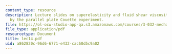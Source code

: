 ```yaml
---
content_type: resource
description: Lecture slides on superelasticity and fluid shear viscosity as measured
  by the parallel plate Couette experiment.
file: https://ol-ocw-studio-app-qa.s3.amazonaws.com/courses/3-032-mechanical-behavior-of-materials-fall-2007/a862820c96d66771e432cac60d5c9a02_lec14.pdf
file_type: application/pdf
resourcetype: Document
title: lec14.pdf
uid: a862820c-96d6-6771-e432-cac60d5c9a02
---
```

